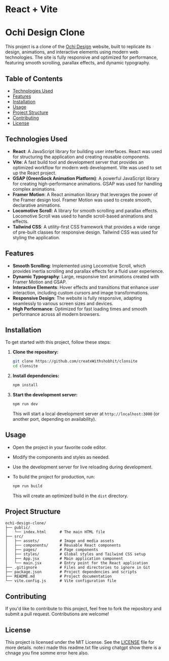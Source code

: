 # React + Vite


# Ochi Design Clone

This project is a clone of the [Ochi Design](https://ochi.design/) website, built to replicate its design, animations, and interactive elements using modern web technologies. The site is fully responsive and optimized for performance, featuring smooth scrolling, parallax effects, and dynamic typography.

## Table of Contents

- [Technologies Used](#technologies-used)
- [Features](#features)
- [Installation](#installation)
- [Usage](#usage)
- [Project Structure](#project-structure)
- [Contributing](#contributing)
- [License](#license)

## Technologies Used

- **React**: A JavaScript library for building user interfaces. React was used for structuring the application and creating reusable components.
- **Vite**: A fast build tool and development server that provides an optimized workflow for modern web development. Vite was used to set up the React project.
- **GSAP (GreenSock Animation Platform)**: A powerful JavaScript library for creating high-performance animations. GSAP was used for handling complex animations.
- **Framer Motion**: A React animation library that leverages the power of the Framer design tool. Framer Motion was used to create smooth, declarative animations.
- **Locomotive Scroll**: A library for smooth scrolling and parallax effects. Locomotive Scroll was used to handle scroll-based animations and effects.
- **Tailwind CSS**: A utility-first CSS framework that provides a wide range of pre-built classes for responsive design. Tailwind CSS was used for styling the application.

## Features

- **Smooth Scrolling**: Implemented using Locomotive Scroll, which provides inertia scrolling and parallax effects for a fluid user experience.
- **Dynamic Typography**: Large, responsive text animations created with Framer Motion and GSAP.
- **Interactive Elements**: Hover effects and transitions that enhance user interaction, including custom cursors and image transformations.
- **Responsive Design**: The website is fully responsive, adapting seamlessly to various screen sizes and devices.
- **High Performance**: Optimized for fast loading times and smooth performance across all modern browsers.

## Installation

To get started with this project, follow these steps:

1. **Clone the repository:**

   ```bash
   git clone https://github.com/createWithshobhit/clonsite
   cd clonsite
   ```

2. **Install dependencies:**

   ```bash
   npm install
   ```

3. **Start the development server:**

   ```bash
   npm run dev
   ```

   This will start a local development server at `http://localhost:3000` (or another port, depending on availability).

## Usage

- Open the project in your favorite code editor.
- Modify the components and styles as needed.
- Use the development server for live reloading during development.
- To build the project for production, run:

  ```bash
  npm run build
  ```

  This will create an optimized build in the `dist` directory.

## Project Structure

```plaintext
ochi-design-clone/
├── public/
│   └── index.html      # The main HTML file
├── src/
│   ├── assets/         # Image and media assets
│   ├── components/     # Reusable React components
│   ├── pages/          # Page components
│   ├── styles/         # Global styles and Tailwind CSS setup
│   ├── App.jsx         # Main application component
│   └── main.jsx        # Entry point for the React application
├── .gitignore          # Files and directories to ignore in Git
├── package.json        # Project dependencies and scripts
├── README.md           # Project documentation
└── vite.config.js      # Vite configuration file
```

## Contributing

If you'd like to contribute to this project, feel free to fork the repository and submit a pull request. Contributions are welcome!

## License

This project is licensed under the MIT License. See the [LICENSE](LICENSE) file for more details.
note:i made this readme.txt file using chatgpt show there is a chnage you fine somme error here also.
